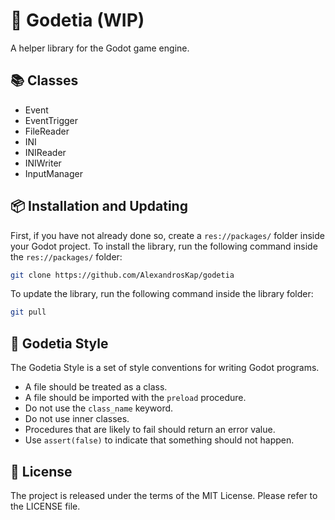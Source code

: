 # 🐐 Godetia (WIP)

A helper library for the Godot game engine.

## 📚 Classes

* Event
* EventTrigger
* FileReader
* INI
* INIReader
* INIWriter
* InputManager

## 📦 Installation and Updating

First, if you have not already done so, create a `res://packages/` folder inside your Godot project.
To install the library, run the following command inside the `res://packages/` folder:

```sh
git clone https://github.com/AlexandrosKap/godetia
```

To update the library, run the following command inside the library folder:

```sh
git pull
```

## 🎨 Godetia Style

The Godetia Style is a set of style conventions for writing Godot programs.

* A file should be treated as a class.
* A file should be imported with the `preload` procedure.
* Do not use the `class_name` keyword.
* Do not use inner classes.
* Procedures that are likely to fail should return an error value.
* Use `assert(false)` to indicate that something should not happen.

## 📌 License

The project is released under the terms of the MIT License.
Please refer to the LICENSE file.
